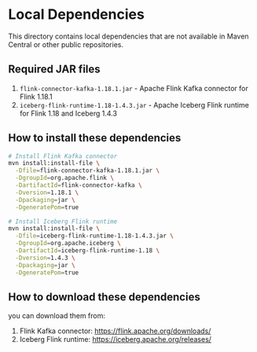 # Local Dependencies

This directory contains local dependencies that are not available in Maven Central or other public repositories.

## Required JAR files

1. `flink-connector-kafka-1.18.1.jar` - Apache Flink Kafka connector for Flink 1.18.1
2. `iceberg-flink-runtime-1.18-1.4.3.jar` - Apache Iceberg Flink runtime for Flink 1.18 and Iceberg 1.4.3

## How to install these dependencies

```bash
# Install Flink Kafka connector
mvn install:install-file \
  -Dfile=flink-connector-kafka-1.18.1.jar \
  -DgroupId=org.apache.flink \
  -DartifactId=flink-connector-kafka \
  -Dversion=1.18.1 \
  -Dpackaging=jar \
  -DgeneratePom=true

# Install Iceberg Flink runtime
mvn install:install-file \
  -Dfile=iceberg-flink-runtime-1.18-1.4.3.jar \
  -DgroupId=org.apache.iceberg \
  -DartifactId=iceberg-flink-runtime-1.18 \
  -Dversion=1.4.3 \
  -Dpackaging=jar \
  -DgeneratePom=true
```

## How to download these dependencies

you can download them from:

1. Flink Kafka connector: https://flink.apache.org/downloads/
2. Iceberg Flink runtime: https://iceberg.apache.org/releases/ 